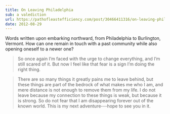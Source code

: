 ```yaml
---
title: On Leaving Philadelphia
sub: a valediction
url: https://pathofleastefficiency.com/post/30466411316/on-leaving-philadelphia
date: 2012-08-29
---
```

Words written upon embarking northward, from Philadelphia to Burlington, Vermont.  How can one remain in touch with a past community while also opening oneself to a newer one?

> So once again I’m faced with the urge to change everything, and I’m
> still scared of it.  But now I feel like that fear is a sign I’m
> doing the right thing.

> There are so many things it greatly pains me to leave behind, but
> these things are part of the bedrock of what makes me who I am, and
> mere distance is not enough to remove them from my life.  I do not
> leave because my connection to these things is weak, but because it
> is strong.  So do not fear that I am disappearing forever out of the
> known world.  This is my next adventure---hope to see you in it.
